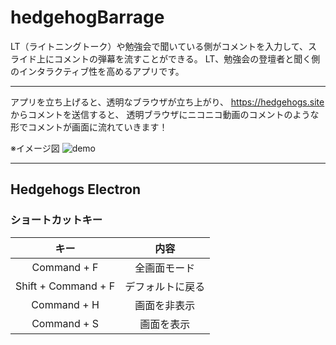 # hedgehogBarrage

LT（ライトニングトーク）や勉強会で聞いている側がコメントを入力して、スライド上にコメントの弾幕を流すことができる。
LT、勉強会の登壇者と聞く側のインタラクティブ性を高めるアプリです。

***

アプリを立ち上げると、透明なブラウザが立ち上がり、 https://hedgehogs.site からコメントを送信すると、
透明ブラウザにニコニコ動画のコメントのような形でコメントが画面に流れていきます！

※イメージ図
![demo](https://raw.githubusercontent.com/wiki/KanekoK/hedgehogBarrage/img/hedgehogs.gif)

***

## Hedgehogs Electron
### ショートカットキー
| キー | 内容 | 
|:----:|:----:|
|  Command + F | 全画面モード |
| Shift + Command + F | デフォルトに戻る |
| Command + H | 画面を非表示 |
| Command + S | 画面を表示 |

